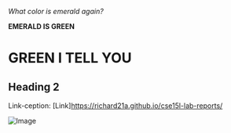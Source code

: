 *What color is emerald again?*

**EMERALD IS GREEN**
# GREEN I TELL YOU
## Heading 2

Link-ception:
[Link]https://richard21a.github.io/cse15l-lab-reports/

![Image](https://zooatlanta.org/wp-content/uploads/sulphur-crestedcockatoo_sydney_ZA_8822.jpg)